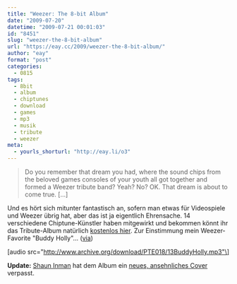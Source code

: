```yaml
---
title: "Weezer: The 8-bit Album"
date: "2009-07-20"
datetime: "2009-07-21 00:01:03"
id: "8451"
slug: "weezer-the-8-bit-album"
url: "https://eay.cc/2009/weezer-the-8-bit-album/"
author: "eay"
format: "post"
categories:
  - 0815
tags:
  - 8bit
  - album
  - chiptunes
  - download
  - games
  - mp3
  - musik
  - tribute
  - weezer
meta:
  - yourls_shorturl: "http://eay.li/o3"
---
```


> Do you remember that dream you had, where the sound chips from the beloved games consoles of your youth all got together and formed a Weezer tribute band? Yeah? No? OK. That dream is about to come true. \[...\]

Und es hört sich mitunter fantastisch an, sofern man etwas für Videospiele und Weezer übrig hat, aber das ist ja eigentlich Ehrensache. 14 verschiedene Chiptune-Künstler haben mitgewirkt und bekommen könnt ihr das Tribute-Album natürlich [kostenlos hier](http://www.ptesquad.com/more/pte018.html). Zur Einstimmung mein Weezer-Favorite "Buddy Holly"... ([via](http://www.superlevel.de/audio/weezer-the-8-bit-album))

\[audio src="http://www.archive.org/download/PTE018/13BuddyHolly.mp3"\]

**Update:** [Shaun Inman](http://shauninman.com/) hat dem Album ein [neues, ansehnliches Cover](http://shauninman.com/assets/downloads/weezer-8bit.png) verpasst.
